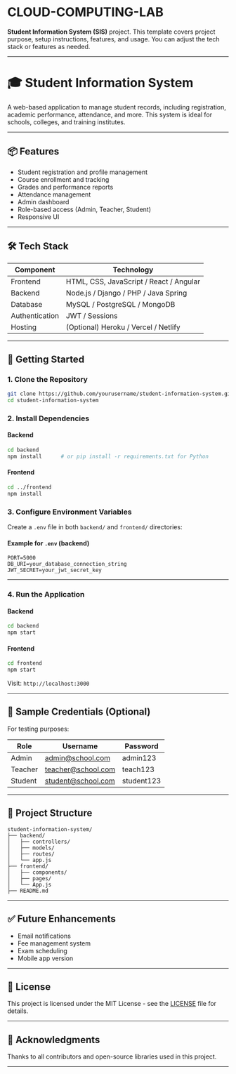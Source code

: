 # CLOUD-COMPUTING-LAB
 **Student Information System (SIS)** project. This template covers project purpose, setup instructions, features, and usage. You can adjust the tech stack or features as needed.

---

# 🎓 Student Information System

A web-based application to manage student records, including registration, academic performance, attendance, and more. This system is ideal for schools, colleges, and training institutes.

---

## 📦 Features

* Student registration and profile management
* Course enrollment and tracking
* Grades and performance reports
* Attendance management
* Admin dashboard
* Role-based access (Admin, Teacher, Student)
* Responsive UI

---

## 🛠️ Tech Stack

| Component      | Technology                              |
| -------------- | --------------------------------------- |
| Frontend       | HTML, CSS, JavaScript / React / Angular |
| Backend        | Node.js / Django / PHP / Java Spring    |
| Database       | MySQL / PostgreSQL / MongoDB            |
| Authentication | JWT / Sessions                          |
| Hosting        | (Optional) Heroku / Vercel / Netlify    |

---

## 🚀 Getting Started

### 1. Clone the Repository

```bash
git clone https://github.com/yourusername/student-information-system.git
cd student-information-system
```

### 2. Install Dependencies

#### Backend

```bash
cd backend
npm install      # or pip install -r requirements.txt for Python
```

#### Frontend

```bash
cd ../frontend
npm install
```

### 3. Configure Environment Variables

Create a `.env` file in both `backend/` and `frontend/` directories:

#### Example for `.env` (backend)

```
PORT=5000
DB_URI=your_database_connection_string
JWT_SECRET=your_jwt_secret_key
```

---

### 4. Run the Application

#### Backend

```bash
cd backend
npm start
```

#### Frontend

```bash
cd frontend
npm start
```

Visit: `http://localhost:3000`

---

## 🧪 Sample Credentials (Optional)

For testing purposes:

| Role    | Username                                        | Password   |
| ------- | ----------------------------------------------- | ---------- |
| Admin   | [admin@school.com](mailto:admin@school.com)     | admin123   |
| Teacher | [teacher@school.com](mailto:teacher@school.com) | teach123   |
| Student | [student@school.com](mailto:student@school.com) | student123 |

---

## 📁 Project Structure

```
student-information-system/
├── backend/
│   ├── controllers/
│   ├── models/
│   ├── routes/
│   └── app.js
├── frontend/
│   ├── components/
│   ├── pages/
│   └── App.js
├── README.md
```

---

## ✅ Future Enhancements

* Email notifications
* Fee management system
* Exam scheduling
* Mobile app version

---

## 📃 License

This project is licensed under the MIT License - see the [LICENSE](LICENSE) file for details.

---

## 🙌 Acknowledgments

Thanks to all contributors and open-source libraries used in this project.

---
